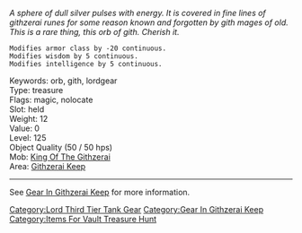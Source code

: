 *A sphere of dull silver pulses with energy. It is covered in fine lines
of githzerai runes for some reason known and forgotten by gith mages of
old. This is a rare thing, this orb of gith. Cherish it.*

`Modifies armor class by -20 continuous.`  
`Modifies wisdom by 5 continuous.`  
`Modifies intelligence by 5 continuous.`

Keywords: orb, gith, lordgear  
Type: treasure  
Flags: magic, nolocate  
Slot: held  
Weight: 12  
Value: 0  
Level: 125  
Object Quality (50 / 50 hps)  
Mob: [King Of The Githzerai](King_Of_The_Githzerai "wikilink")  
Area: [Githzerai Keep](:Category:Githzerai_Keep.md "wikilink")  

------------------------------------------------------------------------

See [Gear In Githzerai
Keep](:Category:Gear_In_Githzerai_Keep.md "wikilink") for more
information.

[Category:Lord Third Tier Tank
Gear](Category:Lord_Third_Tier_Tank_Gear "wikilink") [Category:Gear In
Githzerai Keep](Category:Gear_In_Githzerai_Keep "wikilink")
[Category:Items For Vault Treasure
Hunt](Category:Items_For_Vault_Treasure_Hunt "wikilink")
